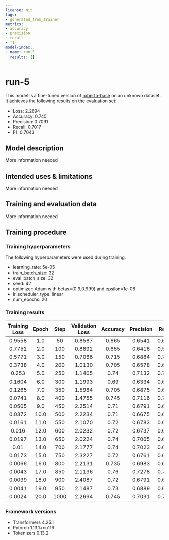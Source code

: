 ```yaml
---
license: mit
tags:
- generated_from_trainer
metrics:
- accuracy
- precision
- recall
- f1
model-index:
- name: run-5
  results: []
---
```


<!-- This model card has been generated automatically according to the information the Trainer had access to. You
should probably proofread and complete it, then remove this comment. -->

# run-5

This model is a fine-tuned version of [roberta-base](https://huggingface.co/roberta-base) on an unknown dataset.
It achieves the following results on the evaluation set:
- Loss: 2.2694
- Accuracy: 0.745
- Precision: 0.7091
- Recall: 0.7017
- F1: 0.7043

## Model description

More information needed

## Intended uses & limitations

More information needed

## Training and evaluation data

More information needed

## Training procedure

### Training hyperparameters

The following hyperparameters were used during training:
- learning_rate: 5e-05
- train_batch_size: 32
- eval_batch_size: 32
- seed: 42
- optimizer: Adam with betas=(0.9,0.999) and epsilon=1e-08
- lr_scheduler_type: linear
- num_epochs: 20

### Training results

| Training Loss | Epoch | Step | Validation Loss | Accuracy | Precision | Recall | F1     |
|:-------------:|:-----:|:----:|:---------------:|:--------:|:---------:|:------:|:------:|
| 0.9558        | 1.0   | 50   | 0.8587          | 0.665    | 0.6541    | 0.6084 | 0.5787 |
| 0.7752        | 2.0   | 100  | 0.8892          | 0.655    | 0.6416    | 0.5835 | 0.5790 |
| 0.5771        | 3.0   | 150  | 0.7066          | 0.715    | 0.6884    | 0.7026 | 0.6915 |
| 0.3738        | 4.0   | 200  | 1.0130          | 0.705    | 0.6578    | 0.6409 | 0.6455 |
| 0.253         | 5.0   | 250  | 1.1405          | 0.74     | 0.7132    | 0.7018 | 0.7059 |
| 0.1604        | 6.0   | 300  | 1.1993          | 0.69     | 0.6334    | 0.6244 | 0.6261 |
| 0.1265        | 7.0   | 350  | 1.5984          | 0.705    | 0.6875    | 0.6775 | 0.6764 |
| 0.0741        | 8.0   | 400  | 1.4755          | 0.745    | 0.7116    | 0.7132 | 0.7114 |
| 0.0505        | 9.0   | 450  | 2.2514          | 0.71     | 0.6791    | 0.6427 | 0.6524 |
| 0.0372        | 10.0  | 500  | 2.2234          | 0.71     | 0.6675    | 0.6503 | 0.6488 |
| 0.0161        | 11.0  | 550  | 2.1070          | 0.72     | 0.6783    | 0.6712 | 0.6718 |
| 0.016         | 12.0  | 600  | 2.0232          | 0.72     | 0.6737    | 0.6659 | 0.6688 |
| 0.0197        | 13.0  | 650  | 2.0224          | 0.74     | 0.7065    | 0.6954 | 0.6895 |
| 0.01          | 14.0  | 700  | 2.1777          | 0.74     | 0.7023    | 0.6904 | 0.6936 |
| 0.0173        | 15.0  | 750  | 2.3227          | 0.72     | 0.6761    | 0.6590 | 0.6638 |
| 0.0066        | 16.0  | 800  | 2.2131          | 0.735    | 0.6983    | 0.6912 | 0.6923 |
| 0.0043        | 17.0  | 850  | 2.1196          | 0.76     | 0.7278    | 0.7207 | 0.7191 |
| 0.0039        | 18.0  | 900  | 2.4087          | 0.72     | 0.6791    | 0.6590 | 0.6650 |
| 0.0041        | 19.0  | 950  | 2.1487          | 0.73     | 0.6889    | 0.6860 | 0.6873 |
| 0.0024        | 20.0  | 1000 | 2.2694          | 0.745    | 0.7091    | 0.7017 | 0.7043 |


### Framework versions

- Transformers 4.25.1
- Pytorch 1.13.1+cu116
- Tokenizers 0.13.2
